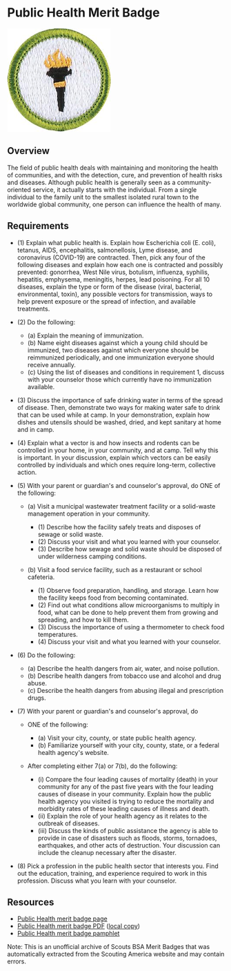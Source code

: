 

# Public Health Merit Badge

![Public Health Merit Badge](images/public-health-merit-badge.jpg)

## Overview



The field of public health deals with maintaining and monitoring the health of communities, and with the detection, cure, and prevention of health risks and diseases. Although public health is generally seen as a community-oriented service, it actually starts with the individual. From a single individual to the family unit to the smallest isolated rural town to the worldwide global community, one person can influence the health of many.

## Requirements

* (1) Explain what public health is. Explain how Escherichia coli (E. coli), tetanus, AIDS, encephalitis, salmonellosis, Lyme disease, and coronavirus (COVID-19) are contracted. Then,  pick any four of the following diseases and explain how each one is contracted and possibly prevented: gonorrhea, West Nile virus, botulism, influenza, syphilis, hepatitis, emphysema, meningitis, herpes, lead poisoning. For all  10 diseases, explain the type or form of the disease (viral, bacterial, environmental, toxin), any possible vectors for transmission, ways to help prevent exposure or the spread  of infection, and available treatments.
* (2) Do the following:
    * (a) Explain the meaning of immunization.
    * (b) Name eight diseases against which a young child should be immunized, two diseases against which everyone should be reimmunized periodically, and one immunization everyone should receive annually.
    * (c) Using the list of diseases and conditions in requirement 1, discuss with your counselor those which currently have no immunization available.


* (3) Discuss the importance of safe drinking water in terms of the spread of disease. Then, demonstrate two ways for making water safe to drink that can be used while at camp. In your demonstration, explain how dishes and utensils should be washed, dried, and kept sanitary at home and in camp.
* (4) Explain what a vector is and how insects and rodents can be controlled in your home, in your community, and at camp. Tell why this is important. In your discussion, explain which vectors can be easily controlled by individuals and which ones require long-term, collective action.
* (5) With your parent or guardian's and counselor's approval, do ONE of the following:
    * (a) Visit a municipal wastewater treatment facility or a solid-waste management operation in your community.
        * (1) Describe how the facility safely treats and disposes of sewage or solid waste.
        * (2) Discuss your visit and what you learned with your counselor.
        * (3) Describe how sewage and solid waste should be disposed of under wilderness camping conditions.


    * (b) Visit a food service facility, such as a restaurant or school cafeteria.
        * (1) Observe food preparation, handling, and storage. Learn how the facility keeps food from becoming contaminated.
        * (2) Find out what conditions allow microorganisms to multiply in food, what can be done to help prevent them from growing and spreading, and how to kill them.
        * (3) Discuss the importance of using a thermometer to check food temperatures.
        * (4) Discuss your visit and what you learned with your counselor.




* (6) Do the following:
    * (a) Describe the health dangers from air, water, and noise pollution.
    * (b) Describe health dangers from tobacco use and alcohol and drug abuse.
    * (c) Describe the health dangers from abusing illegal and prescription drugs.


* (7) With your parent or guardian's and counselor's approval, do
    * ONE of the following:
        * (a) Visit your city, county, or state public health agency.
        * (b) Familiarize yourself with your city, county, state, or a federal health agency's website.


    * After completing either 7(a) or 7(b), do the following:
        * (i) Compare the four leading causes of mortality (death) in your community for any of the past five years with the four leading causes of disease in your community. Explain how the public health agency you visited is trying to reduce the mortality and morbidity rates of these leading causes of illness and death.
        * (ii) Explain the role of your health agency as it relates to the outbreak of diseases.
        * (iii) Discuss the kinds of public assistance the agency is able to provide in case of disasters such as floods, storms, tornadoes, earthquakes, and other acts of destruction. Your discussion can include the cleanup necessary after the disaster.




* (8) Pick a profession in the public health sector that interests you. Find out the education, training, and experience required to work in this profession. Discuss what you learn with your counselor.


## Resources

- [Public Health merit badge page](https://www.scouting.org/merit-badges/public-health/)
- [Public Health merit badge PDF](https://filestore.scouting.org/filestore/Merit_Badge_ReqandRes/Pamphlets/Public%20Health.pdf) ([local copy](files/public-health-merit-badge.pdf))
- [Public Health merit badge pamphlet](https://www.scoutshop.org/mbp-public-health-656822.html)

Note: This is an unofficial archive of Scouts BSA Merit Badges that was automatically extracted from the Scouting America website and may contain errors.